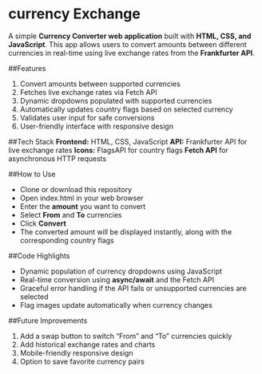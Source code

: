 # currency Exchange

A simple **Currency Converter web application** built with **HTML, CSS, and JavaScript**. This app allows users to convert amounts between different currencies in real-time using live exchange rates from the **Frankfurter API**.

##Features
1. Convert amounts between supported currencies
2. Fetches live exchange rates via Fetch API
3. Dynamic dropdowns populated with supported currencies
4. Automatically updates country flags based on selected currency
5. Validates user input for safe conversions
6. User-friendly interface with responsive design

##Tech Stack
**Frontend:** HTML, CSS, JavaScript
**API:** Frankfurter API for live exchange rates
**Icons:** FlagsAPI for country flags
**Fetch API** for asynchronous HTTP requests

##How to Use
- Clone or download this repository
- Open index.html in your web browser
- Enter the **amount** you want to convert
- Select **From** and **To** currencies
- Click **Convert**
- The converted amount will be displayed instantly, along with the corresponding country flags

##Code Highlights
- Dynamic population of currency dropdowns using JavaScript
- Real-time conversion using **async/await** and the Fetch API
- Graceful error handling if the API fails or unsupported currencies are selected
- Flag images update automatically when currency changes

##Future Improvements
1. Add a swap button to switch “From” and “To” currencies quickly
2. Add historical exchange rates and charts
3. Mobile-friendly responsive design
4. Option to save favorite currency pairs

